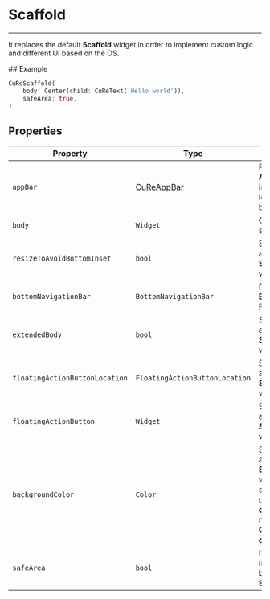 # Scaffold

---

It replaces the default **Scaffold** widget in order to implement custom logic and different UI based on the OS.

## Example

```dart
CuReScaffold(
    body: Center(child: CuReText('Hello world')),
    safeArea: true,
)
```

## Properties

| Property                       | Type                           | Description                                                                                                                                                                             | Mandatory |
| ------------------------------ | ------------------------------ | --------------------------------------------------------------------------------------------------------------------------------------------------------------------------------------- | --------- |
| `appBar`                       | [CuReAppBar](widgets/app-bar)  | Replaces the default **AppBar** in order to implement custom logic and different UI based on the OS.                                                                                    | ❌        |
| `body`                         | `Widget`                       | Custom content to show as screen body                                                                                                                                                   | ❌        |
| `resizeToAvoidBottomInset`     | `bool`                         | Standard behaviour as the default **Scaffold** Flutter widget                                                                                                                           | ❌        |
| `bottomNavigationBar`          | `BottomNavigationBar`          | Default **BottomNavigationBar** Flutter widget                                                                                                                                          | ❌        |
| `extendedBody`                 | `bool`                         | Standard behaviour as the default **Scaffold** Flutter widget                                                                                                                           | ❌        |
| `floatingActionButtonLocation` | `FloatingActionButtonLocation` | Standard behaviour as the default **Scaffold** Flutter widget                                                                                                                           | ❌        |
| `floatingActionButton`         | `Widget`                       | Standard behaviour as the default **Scaffold** Flutter widget                                                                                                                           | ❌        |
| `backgroundColor`              | `Color`                        | Standard behaviour as the default **Scaffold** Flutter widget. If not specified it will be used the **CuReDesign dark color** if in dark mode, otherwise the **CuReDesign white color** | ❌        |
| `safeArea`                     | `bool`                         | If set to true it incapsulates the **body** inside a **SafeArea** widget                                                                                                                | ❌        |
